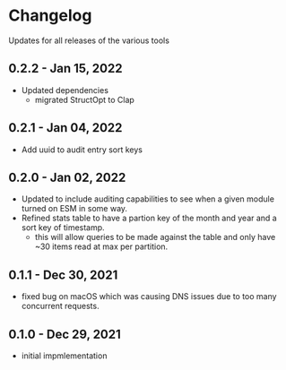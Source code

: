 # Changelog

Updates for all releases of the various tools

## 0.2.2 - Jan 15, 2022

- Updated dependencies
  - migrated StructOpt to Clap

## 0.2.1 - Jan 04, 2022

- Add uuid to audit entry sort keys

## 0.2.0 - Jan 02, 2022

- Updated to include auditing capabilities to see when a given module turned on ESM in some way.
- Refined stats table to have a partion key of the month and year and a sort key of timestamp.
  - this will allow queries to be made against the table and only have ~30 items read at max per partition.

## 0.1.1 - Dec 30, 2021

- fixed bug on macOS which was causing DNS issues due to too many concurrent requests.

## 0.1.0 - Dec 29, 2021

- initial impmlementation
